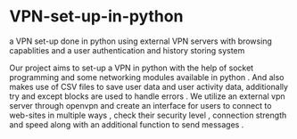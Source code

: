 # VPN-set-up-in-python
a VPN set-up done in python using external VPN servers with browsing capablities and a user authentication and history storing system

Our project aims to set-up a VPN in python with the help of socket programming and some networking modules available in python . And also makes use of CSV files to save user data and user activity data, additionally try and except blocks are used to handle errors . We utilize an external vpn server through openvpn and create an interface for users to connect to web-sites in multiple ways , check their security level , connection strength and speed along with an additional function to send messages .
